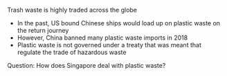 Trash waste is highly traded across the globe
- In the past, US bound Chinese ships would load up on plastic waste on the return journey
- However, China banned many plastic waste imports in 2018
- Plastic waste is not governed under a treaty that was meant that regulate the trade of hazardous waste

Question: How does Singapore deal with plastic waste?